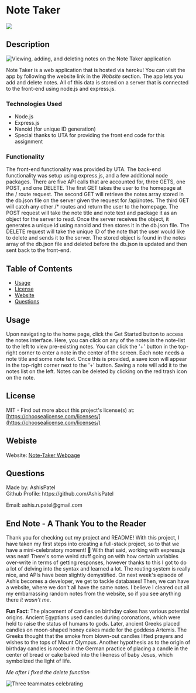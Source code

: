 <h1>Note Taker</h1>
  <image src='https://img.shields.io/badge/license-MIT-green.svg' />
  <h2>Description</h2>
  
   ![Viewing, adding, and deleting notes on the Note Taker application](https://github.com/AshisPatel/Note-Taker-Week-11-Challenge/blob/main/noteTakerPreview.gif)

  Note Taker is a web application that is hosted via heroku! You can visit the app by following the website link in the *Website* section. The app lets you add and delete notes. All of this data is stored on a server that is connected to the front-end using node.js and express.js. 

  <h3>Technologies Used</h3>
  <ul>
    <li>Node.js</li>
    <li>Express.js</li>
    <li>Nanoid (for unique ID generation)</li>
    <li>Special thanks to UTA for providing the front end code for this assignment</li>
  </ul>

   <h3>Functionality</h3>
   
   The front-end functionality was provided by UTA. The back-end functionality was setup using express.js, and a few additional node packages. There are five API calls that are accounted for, three GETS, one POST, and one DELETE. The first GET takes the user to the homepage at the / route request. The second GET will retrieve the notes array stored in the db.json file on the server given the request for /api/notes. The third GET will catch any other /* routes and return the user to the homepage. The POST request will take the note title and note text and package it as an object for the server to read. Once the server receives the object, it generates a unique id using nanoid and then stores it in the db.json file. The DELETE request will take the unique ID of the note that the user would like to delete and sends it to the server. The stored object is found in the notes array of the db.json file and deleted before the db.json is updated and then sent back to the front-end. 

  <h2>Table of Contents</h2>
 <ul>
  <li><a href="#usage">Usage</a></li>
    <li><a href="#license">License</a></li>
    <li><a href="#website">Website</a></li>
  <li><a href="#questions">Questions</a></li>
 </ul>

  

  <h2 id="usage">Usage</h2>
  <p>Upon navigating to the home page, click the Get Started button to access the notes interface. Here, you can click on any of the notes in the note-list to the left to view pre-existing notes. You can click the '+' button in the top-right corner to enter a note in the center of the screen. Each note needs a note title and some note text. Once this is provided, a save icon will appear in the top-right corner next to the '+' button. Saving a note will add it to the notes list on the left. Notes can be deleted by clicking on the red trash icon on the note. </p>
  
 
  
  <h2 id="license">License</h2>

  MIT - Find out more about this project's license(s) at: [https://choosealicense.com/licenses/](https://choosealicense.com/licenses/)

  
  <h2 id="website">Webiste</h2>
  
  Website: [Note-Taker Webpage](https://fathomless-bayou-34449.herokuapp.com/)

  

  <h2 id="questions">Questions</h2>
  
  <p> 
  Made by: AshisPatel<br />
  Github Profile: https://github.com/AshisPatel<br />
  </p>Email: ashis.n.patel@gmail.com<br />
  
  <h2>End Note - A Thank You to the Reader</h2>

  Thank you for checking out my project and README! With this project, I have taken my first steps into creating a full-stack project, so to that we have a mini-celebratory moment! 🥳 With that said, working with express.js was neat! There's some weird stuff going on with how certain variables over-write in terms of getting responses, however thanks to this I got to do a lot of delving into the syntax and learned a lot. The routing system is really nice, and APIs have been slightly demystified. On next week's episode of Ashis becomes a developer, we get to tackle databases! Then, we can have a website, where we don't all have the same notes. I believe I cleared out all my embarrassing  random notes from the website, so if you see anything there _it wasn't me_. 

  **Fun Fact**: The placement of candles on birthday cakes has various potential origins. Ancient Egyptians used candles during coronations, which were held to raise the status of humans to gods. Later, ancient Greeks placed candles on moon-shaped honey cakes made for the goddess Artemis. The Greeks thought that the smoke from blown-out candles lifted prayers and wishes to the tops of Mount Olympus. Another hypothesis as to the origin of birthday candles is rooted in the German practice of placing a candle in the center of bread or cake baked into the likeness of baby Jesus, which symbolized the light of life.

  _Me after I fixed the delete function_

  ![Three teammates celebrating](https://github.com/AshisPatel/Note-Taker-Week-11-Challenge/blob/main/celebration.gif)